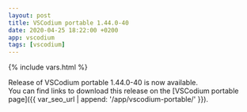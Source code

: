 ```yaml
---
layout: post
title: VSCodium portable 1.44.0-40
date: 2020-04-25 18:22:00 +0200
app: vscodium
tags: [vscodium]
---
```

{% include vars.html %}

Release of VSCodium portable 1.44.0-40 is now available.<br />
You can find links to download this release on the [VSCodium portable page]({{ var_seo_url | append: '/app/vscodium-portable/' }}).